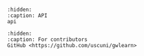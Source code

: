 ```{include} ../../README.md
```

```{toctree}
:hidden:
:caption: API
api
```

```{toctree}
:hidden:
:caption: For contributors
GitHub <https://github.com/uscuni/gwlearn>
```
